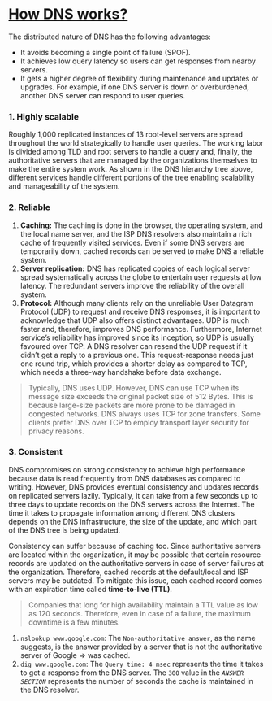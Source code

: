 # [How DNS works?](5.%20DNS.md)

The distributed nature of DNS has the following advantages:

- It avoids becoming a single point of failure (SPOF).
- It achieves low query latency so users can get responses from nearby servers.
- It gets a higher degree of flexibility during maintenance and updates or upgrades. For example, if one DNS server is down or overburdened, another DNS server can respond to user queries.

### 1. Highly scalable

Roughly 1,000 replicated instances of 13 root-level servers are spread throughout the world strategically to handle user queries. The working labor is divided among TLD and root servers to handle a query and, finally, the authoritative servers that are managed by the organizations themselves to make the entire system work. As shown in the DNS hierarchy tree above, different services handle different portions of the tree enabling scalability and manageability of the system.

### 2. Reliable

1. **Caching:** The caching is done in the browser, the operating system, and the local name server, and the ISP DNS resolvers also maintain a rich cache of frequently visited services. Even if some DNS servers are temporarily down, cached records can be served to make DNS a reliable system.
2. **Server replication:** DNS has replicated copies of each logical server spread systematically across the globe to entertain user requests at low latency. The redundant servers improve the reliability of the overall system.
3. **Protocol:** Although many clients rely on the unreliable User Datagram Protocol (UDP) to request and receive DNS responses, it is important to acknowledge that UDP also offers distinct advantages. UDP is much faster and, therefore, improves DNS performance. Furthermore, Internet service’s reliability has improved since its inception, so UDP is usually favoured over TCP. A DNS resolver can resend the UDP request if it didn’t get a reply to a previous one. This request-response needs just one round trip, which provides a shorter delay as compared to TCP, which needs a three-way handshake before data exchange.

> Typically, DNS uses UDP. However, DNS can use TCP when its message size exceeds the original packet size of 512 Bytes. This is because large-size packets are more prone to be damaged in congested networks. DNS always uses TCP for zone transfers. Some clients prefer DNS over TCP to employ transport layer security for privacy reasons.

### 3. Consistent

DNS compromises on strong consistency to achieve high performance because data is read frequently from DNS databases as compared to writing. However, DNS provides eventual consistency and updates records on replicated servers lazily. Typically, it can take from a few seconds up to three days to update records on the DNS servers across the Internet. The time it takes to propagate information among different DNS clusters depends on the DNS infrastructure, the size of the update, and which part of the DNS tree is being updated.

Consistency can suffer because of caching too. Since authoritative servers are located within the organization, it may be possible that certain resource records are updated on the authoritative servers in case of server failures at the organization. Therefore, cached records at the default/local and ISP servers may be outdated. To mitigate this issue, each cached record comes with an expiration time called **time-to-live (TTL)**.

> Companies that long for high availability maintain a TTL value as low as 120 seconds. Therefore, even in case of a failure, the maximum downtime is a few minutes.

1. `nslookup www.google.com`: The `Non-authoritative answer`, as the name suggests, is the answer provided by a server that is not the authoritative server of Google => was cached.
2. `dig www.google.com`: The `Query time: 4 msec` represents the time it takes to get a response from the DNS server. The `300` value in the _`ANSWER SECTION`_ represents the number of seconds the cache is maintained in the DNS resolver.